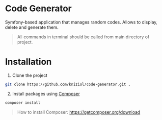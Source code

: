 Code Generator
==============

Symfony-based application that manages random codes. Allows to display, delete and generate them.

> All commands in terminal should be called from main directory of project.

# Installation

1. Clone the project

```bash
git clone https://github.com/kniziol/code-generator.git .
```

2. Install packages using [Composer](https://getcomposer.org)

```bash
composer install
```
> How to install Composer: https://getcomposer.org/download

